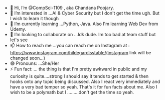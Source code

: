 - 👋 Hi, I’m @CompSci-1109 , aka Chandana Poojary.
- 👀 I’m interested in ...AI & Cyber Security but I don't get the time ugh. But I wish to learn it though
- 🌱 I’m currently learning ...Python, Java. Also I'm learning Web Dev from Udemy.
- 💞️ I’m looking to collaborate on ...Idk dude. Im too bad at team stuff but let's see
- 📫 How to reach me ...you can reach me on Instagram at : https://www.instagram.com/hildegardisstable/(instagram link will be changed soon...)
- 😄 Pronouns: ...She/Her 
- ⚡ Fun fact: ... the thing is that I'm pretty awkward in public and my curiosity is quite....strong I should say it tends to get started & then hooks onto any topic being discussed. Also I react very immediately and have a very bad temper so yeah. That's it for fun facts about me. Also I wish to be a polymath but I .........don't get the time so yeah.

<!---
CompSci-1109/CompSci-1109 is a ✨ special ✨ repository because its `README.md` (this file) appears on your GitHub profile.
You can click the Preview link to take a look at your changes.
--->
